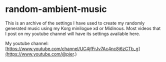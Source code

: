 # random-ambient-music

This is an archive of the settings I have used to create my randomly generated music using my Korg minilogue xd or Midinous.
Most videos that I post on my youtube channel will have its settings available here.

My youtube channel: [https://www.youtube.com/channel/UC4jfFrJv7Ac4nc8j6zCTb_g](https://www.youtube.com/@pier.)
